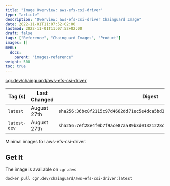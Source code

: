 ```yaml
---
title: "Image Overview: aws-efs-csi-driver"
type: "article"
description: "Overview: aws-efs-csi-driver Chainguard Image"
date: 2022-11-01T11:07:52+02:00
lastmod: 2022-11-01T11:07:52+02:00
draft: false
tags: ["Reference", "Chainguard Images", "Product"]
images: []
menu:
  docs:
    parent: "images-reference"
weight: 500
toc: true
---
```


[cgr.dev/chainguard/aws-efs-csi-driver](https://github.com/chainguard-images/images/tree/main/images/aws-efs-csi-driver)

| Tag (s)       | Last Changed | Digest                                                                    |
|---------------|--------------|---------------------------------------------------------------------------|
|  `latest`     | August 27th  | `sha256:36bc8f2115c97d4662dd71ec5e4dca5bd30102c127149375f5e942a2df9edff9` |
|  `latest-dev` | August 27th  | `sha256:7ef28e4f0b7f9ace87aa89b3d01321228c98d280a525852dad7938c4fdaa99d7` |



Minimal images for aws-efs-csi-driver.

## Get It

The image is available on `cgr.dev`:

```
docker pull cgr.dev/chainguard/aws-efs-csi-driver:latest
```

